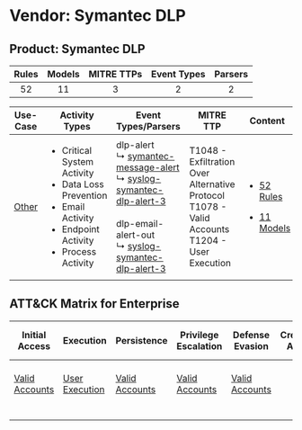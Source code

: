 Vendor: Symantec DLP
====================
Product: Symantec DLP
---------------------
| Rules | Models | MITRE TTPs | Event Types | Parsers |
|:-----:|:------:|:----------:|:-----------:|:-------:|
|  52   |   11   |     3      |      2      |    2    |

|                Use-Case                | Activity Types                                                                                                                                    | Event Types/Parsers                                                                                                                                                                                                                                                                                            | MITRE TTP                                                                                              | Content                                                                                                      |
|:--------------------------------------:| ------------------------------------------------------------------------------------------------------------------------------------------------- | -------------------------------------------------------------------------------------------------------------------------------------------------------------------------------------------------------------------------------------------------------------------------------------------------------------- | ------------------------------------------------------------------------------------------------------ | ------------------------------------------------------------------------------------------------------------ |
| [Other](../../../UseCases/uc_other.md) | <ul><li>Critical System Activity</li><li>Data Loss Prevention</li><li>Email Activity</li><li>Endpoint Activity</li><li>Process Activity</li></ul> |  dlp-alert<br> ↳ [symantec-message-alert](Parsers/parserContent_symantec-message-alert.md)<br> ↳ [syslog-symantec-dlp-alert-3](Parsers/parserContent_syslog-symantec-dlp-alert-3.md)<br><br> dlp-email-alert-out<br> ↳ [syslog-symantec-dlp-alert-3](Parsers/parserContent_syslog-symantec-dlp-alert-3.md)<br> | T1048 - Exfiltration Over Alternative Protocol<br>T1078 - Valid Accounts<br>T1204 - User Execution<br> | [<ul><li>52 Rules</li></ul><ul><li>11 Models</li></ul>](Rules_Models/r_m_symantec_dlp_symantec_dlp_Other.md) |

ATT&CK Matrix for Enterprise
----------------------------
| Initial Access                                                      | Execution                                                           | Persistence                                                         | Privilege Escalation                                                | Defense Evasion                                                     | Credential Access | Discovery | Lateral Movement | Collection | Command and Control | Exfiltration                                                                                | Impact |
| ------------------------------------------------------------------- | ------------------------------------------------------------------- | ------------------------------------------------------------------- | ------------------------------------------------------------------- | ------------------------------------------------------------------- | ----------------- | --------- | ---------------- | ---------- | ------------------- | ------------------------------------------------------------------------------------------- | ------ |
| [Valid Accounts](https://attack.mitre.org/techniques/T1078)<br><br> | [User Execution](https://attack.mitre.org/techniques/T1204)<br><br> | [Valid Accounts](https://attack.mitre.org/techniques/T1078)<br><br> | [Valid Accounts](https://attack.mitre.org/techniques/T1078)<br><br> | [Valid Accounts](https://attack.mitre.org/techniques/T1078)<br><br> |                   |           |                  |            |                     | [Exfiltration Over Alternative Protocol](https://attack.mitre.org/techniques/T1048)<br><br> |        |